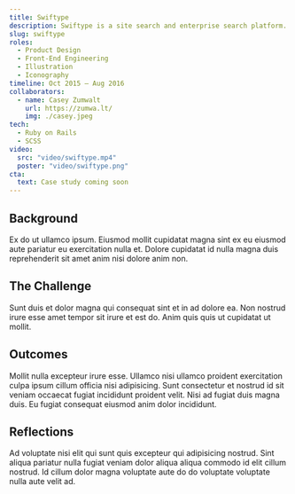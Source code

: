 ```yaml
---
title: Swiftype
description: Swiftype is a site search and enterprise search platform. I created illustrations and iconography and helped redesign their marketing site and product dashboard.
slug: swiftype
roles: 
  - Product Design
  - Front-End Engineering
  - Illustration
  - Iconography
timeline: Oct 2015 – Aug 2016
collaborators:
  - name: Casey Zumwalt
    url: https://zumwa.lt/
    img: ./casey.jpeg
tech:
  - Ruby on Rails
  - SCSS
video:
  src: "video/swiftype.mp4"
  poster: "video/swiftype.png"
cta:
  text: Case study coming soon
---
```


## Background

Ex do ut ullamco ipsum. Eiusmod mollit cupidatat magna sint ex eu eiusmod aute pariatur eu exercitation nulla et. Dolore cupidatat id nulla magna duis reprehenderit sit amet anim nisi dolore anim non.

## The Challenge

Sunt duis et dolor magna qui consequat sint et in ad dolore ea. Non nostrud irure esse amet tempor sit irure et est do. Anim quis quis ut cupidatat ut mollit.

## Outcomes

Mollit nulla excepteur irure esse. Ullamco nisi ullamco proident exercitation culpa ipsum cillum officia nisi adipisicing. Sunt consectetur et nostrud id sit veniam occaecat fugiat incididunt proident velit. Nisi ad fugiat duis magna duis. Eu fugiat consequat eiusmod anim dolor incididunt.

## Reflections

Ad voluptate nisi elit qui sunt quis excepteur qui adipisicing nostrud. Sint aliqua pariatur nulla fugiat veniam dolor aliqua aliqua commodo id elit cillum nostrud. Id cillum dolor magna voluptate aute do do voluptate voluptate nulla aute velit ad.
